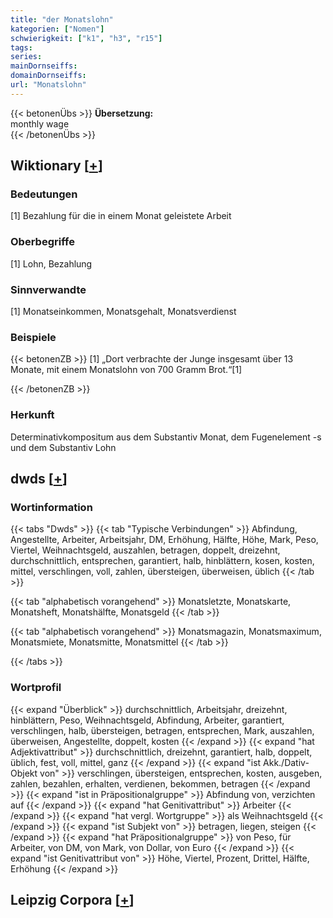 ```yaml
---
title: "der Monatslohn"
kategorien: ["Nomen"]
schwierigkeit: ["k1", "h3", "r15"]
tags:
series:
mainDornseiffs:
domainDornseiffs:
url: "Monatslohn"
---
```


{{< betonenÜbs >}}
**Übersetzung:**  
monthly wage  
{{< /betonenÜbs >}}

## Wiktionary [[+](https://de.wiktionary.org/wiki/Monatslohn)]

### Bedeutungen
[1] Bezahlung für die in einem Monat geleistete Arbeit  

### Oberbegriffe
[1] Lohn, Bezahlung  

### Sinnverwandte
[1] Monatseinkommen, Monatsgehalt, Monatsverdienst  

### Beispiele
{{< betonenZB >}}
[1] „Dort verbrachte der Junge insgesamt über 13 Monate, mit einem Monatslohn von 700 Gramm Brot.“[1]  

{{< /betonenZB >}}
### Herkunft
Determinativkompositum aus dem Substantiv Monat, dem Fugenelement -s und dem Substantiv Lohn  



## dwds [[+](https://www.dwds.de/wb/Monatslohn)]

### Wortinformation
{{< tabs "Dwds" >}}
{{< tab "Typische Verbindungen" >}}
Abfindung, Angestellte, Arbeiter, Arbeitsjahr, DM, Erhöhung, Hälfte, Höhe, Mark, Peso, Viertel, Weihnachtsgeld, auszahlen, betragen, doppelt, dreizehnt, durchschnittlich, entsprechen, garantiert, halb, hinblättern, kosen, kosten, mittel, verschlingen, voll, zahlen, übersteigen, überweisen, üblich
{{< /tab >}}

{{< tab "alphabetisch vorangehend" >}}
Monatsletzte, Monatskarte, Monatsheft, Monatshälfte, Monatsgeld
{{< /tab >}}

{{< tab "alphabetisch vorangehend" >}}
Monatsmagazin, Monatsmaximum, Monatsmiete, Monatsmitte, Monatsmittel
{{< /tab >}}

{{< /tabs >}}

### Wortprofil
{{< expand "Überblick" >}} durchschnittlich, Arbeitsjahr, dreizehnt, hinblättern, Peso, Weihnachtsgeld, Abfindung, Arbeiter, garantiert, verschlingen, halb, übersteigen, betragen, entsprechen, Mark, auszahlen, überweisen, Angestellte, doppelt, kosten {{< /expand >}}
{{< expand "hat Adjektivattribut" >}} durchschnittlich, dreizehnt, garantiert, halb, doppelt, üblich, fest, voll, mittel, ganz {{< /expand >}}
{{< expand "ist Akk./Dativ-Objekt von" >}} verschlingen, übersteigen, entsprechen, kosten, ausgeben, zahlen, bezahlen, erhalten, verdienen, bekommen, betragen {{< /expand >}}
{{< expand "ist in Präpositionalgruppe" >}} Abfindung von, verzichten auf {{< /expand >}}
{{< expand "hat Genitivattribut" >}} Arbeiter {{< /expand >}}
{{< expand "hat vergl. Wortgruppe" >}} als Weihnachtsgeld {{< /expand >}}
{{< expand "ist Subjekt von" >}} betragen, liegen, steigen {{< /expand >}}
{{< expand "hat Präpositionalgruppe" >}} von Peso, für Arbeiter, von DM, von Mark, von Dollar, von Euro {{< /expand >}}
{{< expand "ist Genitivattribut von" >}} Höhe, Viertel, Prozent, Drittel, Hälfte, Erhöhung {{< /expand >}}

## Leipzig Corpora [[+](https://corpora.uni-leipzig.de/en/res?word=Monatslohn&corpusId=deu_newscrawl-public_2018)]

